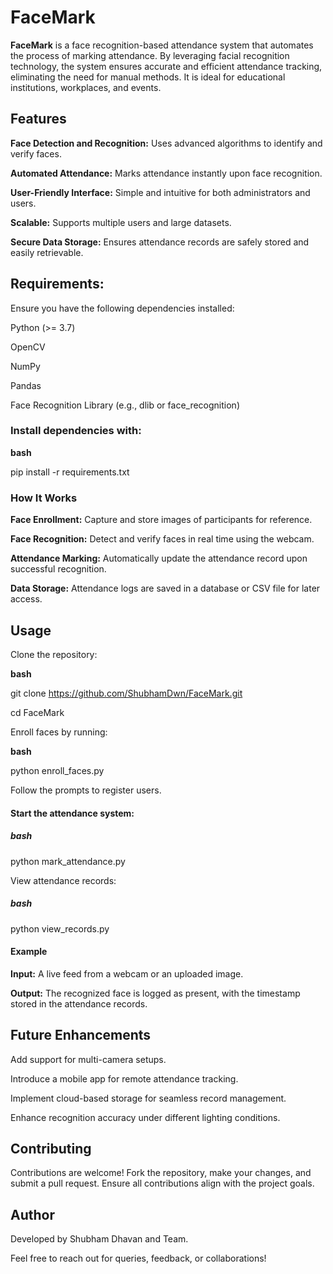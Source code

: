 # FaceMark
**FaceMark** is a face recognition-based attendance system that automates the process of marking attendance. By leveraging facial recognition technology, the system ensures accurate and efficient attendance tracking, eliminating the need for manual methods. It is ideal for educational institutions, workplaces, and events.

## Features
**Face Detection and Recognition:** Uses advanced algorithms to identify and verify faces.

**Automated Attendance:** Marks attendance instantly upon face recognition.

**User-Friendly Interface:** Simple and intuitive for both administrators and users.

**Scalable:** Supports multiple users and large datasets.

**Secure Data Storage:** Ensures attendance records are safely stored and easily retrievable.

## Requirements:
Ensure you have the following dependencies installed:

Python (>= 3.7)

OpenCV

NumPy

Pandas

Face Recognition Library (e.g., dlib or face_recognition)


### Install dependencies with:

**bash**

pip install -r requirements.txt

### How It Works
**Face Enrollment:** Capture and store images of participants for reference.

**Face Recognition:** Detect and verify faces in real time using the webcam.

**Attendance Marking:** Automatically update the attendance record upon successful recognition.

**Data Storage:** Attendance logs are saved in a database or CSV file for later access.

## Usage
Clone the repository:

**bash**

git clone https://github.com/ShubhamDwn/FaceMark.git

cd FaceMark

Enroll faces by running:

**bash**

python enroll_faces.py

Follow the prompts to register users.

#### Start the attendance system:

##### bash

python mark_attendance.py

View attendance records:

##### bash

python view_records.py


#### Example

**Input:** A live feed from a webcam or an uploaded image.

**Output:** The recognized face is logged as present, with the timestamp stored in the attendance records.


## Future Enhancements
Add support for multi-camera setups.

Introduce a mobile app for remote attendance tracking.

Implement cloud-based storage for seamless record management.

Enhance recognition accuracy under different lighting conditions.

## Contributing
Contributions are welcome! Fork the repository, make your changes, and submit a pull request. Ensure all contributions align with the project goals.


## Author
Developed by Shubham Dhavan and Team.

Feel free to reach out for queries, feedback, or collaborations!
